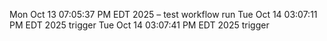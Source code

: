 Mon Oct 13 07:05:37 PM EDT 2025 – test workflow run
Tue Oct 14 03:07:11 PM EDT 2025 trigger
Tue Oct 14 03:07:41 PM EDT 2025 trigger
